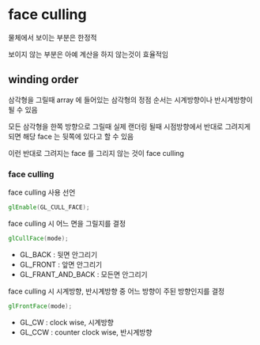 # face culling

물체에서 보이는 부분은 한정적

보이지 않는 부분은 아예 계산을 하지 않는것이 효율적임

## winding order

삼각형을 그릴때 array 에 들어있는 삼각형의 정점 순서는 시계방향이나 반시계방향이 될 수 있음

모든 삼각형을 한쪽 방향으로 그릴때 실제 랜더링 될때 시점방향에서 반대로 그려지게 되면 해당 face 는 뒷쪽에 있다고 할 수 있음

이런 반대로 그려지는 face 를 그리지 않는 것이 face culling

### face culling

face culling 사용 선언

```glsl
glEnable(GL_CULL_FACE);
```

face culling 시 어느 면을 그릴지를 결정

```glsl
glCullFace(mode);
```

- GL_BACK : 뒷면 안그리기
- GL_FRONT : 앞면 안그리기
- GL_FRANT_AND_BACK : 모든면 안그리기

face culling 시 시계방향, 반시계방향 중 어느 방향이 주된 방향인지를 결정

```glsl
glFrontFace(mode);
```

- GL_CW : clock wise, 시계방향
- GL_CCW : counter clock wise, 반시계방향